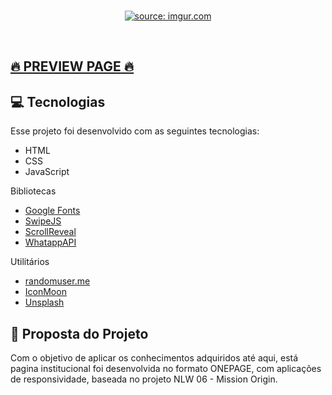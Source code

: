 
<br>

<p align="center">
<a href="https://imgur.com/bJZimV6"><img src="https://i.imgur.com/bJZimV6.jpg" title="source: imgur.com" /></a>
</p>

<br>

<p align="center">
<a href="https://mateusgerigk.github.io/JimmysPizza/">
  
  ## 🔥  PREVIEW PAGE  🔥
  
  </a>
</p>

## 💻 Tecnologias

Esse projeto foi desenvolvido com as seguintes tecnologias:

- HTML
- CSS
- JavaScript

Bibliotecas

- [Google Fonts](https://fonts.google.com/)
- [SwipeJS](https://github.com/nolimits4web/Swiper)
- [ScrollReveal](https://scrollrevealjs.org)
- [WhatappAPI](https://api.whatsapp.com/)

Utilitários

- [randomuser.me](https://randomuser.me/photos)
- [IconMoon](https://icomoon.io/app/#/select)
- [Unsplash](https://unsplash.com/)

##  📝 Proposta do Projeto

Com o objetivo de aplicar os conhecimentos adquiridos até aqui, está pagina institucional foi desenvolvida no formato ONEPAGE, com aplicações de responsividade, baseada no projeto NLW 06 - Mission Origin.
